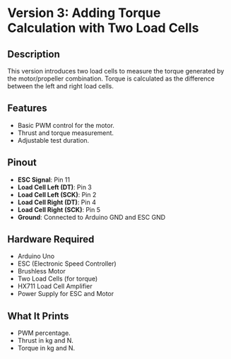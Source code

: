 # Version 3: Adding Torque Calculation with Two Load Cells

## Description
This version introduces two load cells to measure the torque generated by the motor/propeller combination. Torque is calculated as the difference between the left and right load cells.

## Features
- Basic PWM control for the motor.
- Thrust and torque measurement.
- Adjustable test duration.

## Pinout
- **ESC Signal**: Pin 11
- **Load Cell Left (DT)**: Pin 3
- **Load Cell Left (SCK)**: Pin 2
- **Load Cell Right (DT)**: Pin 4
- **Load Cell Right (SCK)**: Pin 5
- **Ground**: Connected to Arduino GND and ESC GND

## Hardware Required
- Arduino Uno
- ESC (Electronic Speed Controller)
- Brushless Motor
- Two Load Cells (for torque)
- HX711 Load Cell Amplifier
- Power Supply for ESC and Motor

## What It Prints
- PWM percentage.
- Thrust in kg and N.
- Torque in kg and N.